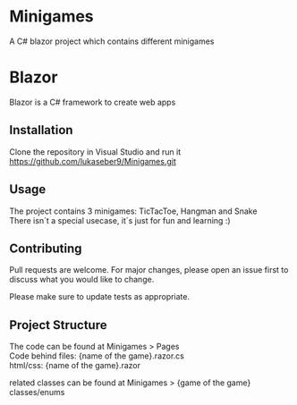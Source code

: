# Minigames
A C# blazor project which contains different minigames

# Blazor

Blazor is a C# framework to create web apps

## Installation

Clone the repository in Visual Studio and run it  
https://github.com/lukaseber9/Minigames.git

## Usage

The project contains 3 minigames: TicTacToe, Hangman and Snake  
There isn´t a special usecase, it´s just for fun and learning :)

## Contributing
Pull requests are welcome. For major changes, please open an issue first to discuss what you would like to change.

Please make sure to update tests as appropriate.

## Project Structure
The code can be found at Minigames > Pages   
Code behind files: {name of the game}.razor.cs  
html/css: {name of the game}.razor  

related classes can be found at Minigames > {game of the game} classes/enums
